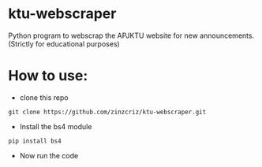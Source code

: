 # ktu-webscraper
Python program to webscrap the APJKTU website for new announcements.
(Strictly for educational purposes)
# How to use:
- clone this repo
```
git clone https://github.com/zinzcriz/ktu-webscraper.git
```
- Install the bs4 module
```
pip install bs4
```
- Now run the code
